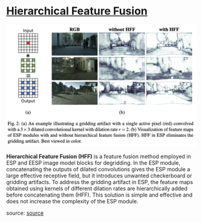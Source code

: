 # [Hierarchical Feature Fusion](https://paperswithcode.com/method/hierarchical-feature-fusion)
![](./img/Screen_Shot_2020-06-27_at_2.49.59_PM.png)

**Hierarchical Feature Fusion (HFF)** is a feature fusion method employed in ESP and EESP image model blocks for degridding. In the ESP module, concatenating the outputs of dilated convolutions gives the ESP module a large effective receptive field, but it introduces unwanted checkerboard or gridding artifacts. To address the gridding artifact in ESP, the feature maps obtained using kernels of different dilation rates are hierarchically added before concatenating them (HFF). This solution is simple and effective and does not increase the complexity of the ESP module.

source: [source](http://arxiv.org/abs/1803.06815v3)
